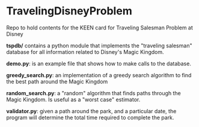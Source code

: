 # TravelingDisneyProblem
Repo to hold contents for the KEEN card for Traveling Salesman Problem at Disney

**tspdb/** contains a python module that implements the "traveling salesman" database for all information related to Disney's Magic Kingdom.

**demo.py**: is an example file that shows how to make calls to the database.

**greedy_search.py**: an implementation of a greedy search algorithm to find the best path around the Magic Kingdom

**random_search.py**: a "random" algorithm that finds paths through the Magic Kingdom. Is useful as a "worst case" estimator.

**validator.py**: given a path around the park, and a particular date, the program will determine the total time required to complete the park.
